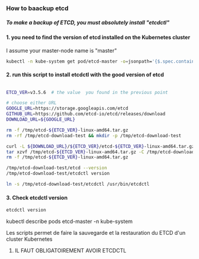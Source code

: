 ### How to baackup etcd
##### To make a backup of ETCD, you must absolutely install "etcdctl"
#### 1. you need to find the version of etcd installed on the Kubernetes cluster
I assume your master-node name is "master"
```sh
kubectl -n kube-system get pod/etcd-master -o=jsonpath='{$.spec.containers[:1].image}'
```
#### 2. run this script to install etcdctl with the good version of etcd
```sh

ETCD_VER=v3.5.6  # the value  you found in the previous point 

# choose either URL
GOOGLE_URL=https://storage.googleapis.com/etcd
GITHUB_URL=https://github.com/etcd-io/etcd/releases/download
DOWNLOAD_URL=${GOOGLE_URL}

rm -f /tmp/etcd-${ETCD_VER}-linux-amd64.tar.gz
rm -rf /tmp/etcd-download-test && mkdir -p /tmp/etcd-download-test

curl -L ${DOWNLOAD_URL}/${ETCD_VER}/etcd-${ETCD_VER}-linux-amd64.tar.gz -o /tmp/etcd-${ETCD_VER}-linux-amd64.tar.gz
tar xzvf /tmp/etcd-${ETCD_VER}-linux-amd64.tar.gz -C /tmp/etcd-download-test --strip-components=1
rm -f /tmp/etcd-${ETCD_VER}-linux-amd64.tar.gz

/tmp/etcd-download-test/etcd --version
/tmp/etcd-download-test/etcdctl version

ln -s /tmp/etcd-download-test/etcdctl /usr/bin/etcdctl

```
#### 3. Check etcdctl version
```sh
etcdctl version
``` 





kubectl describe pods etcd-master -n kube-system 


Les scripts permet de faire la sauvegarde et la restauration du ETCD d'un cluster Kubernetes

1. IL FAUT OBLIGATOIREMENT AVOIR ETCDCTL
